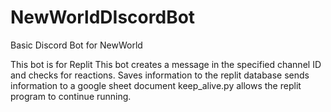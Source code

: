 # NewWorldDIscordBot
Basic Discord Bot for NewWorld

This bot is for Replit 
This bot creates a message in the specified channel ID and checks for reactions. 
Saves information to the replit database
sends information to a google sheet document
keep_alive.py allows the replit program to continue running. 
